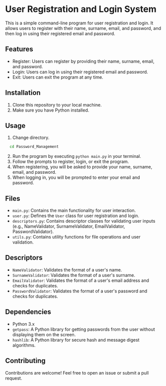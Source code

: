 # User Registration and Login System

This is a simple command-line program for user registration and login. It allows users to register with their name, surname, email, and password, and then log in using their registered email and password.

## Features

- Register: Users can register by providing their name, surname, email, and password.
- Login: Users can log in using their registered email and password.
- Exit: Users can exit the program at any time.

## Installation

1. Clone this repository to your local machine.
2. Make sure you have Python installed.

## Usage

1. Change directory.
```bash
  cd Password_Management 
```
2. Run the program by executing `python main.py` in your terminal.
3. Follow the prompts to register, login, or exit the program.
4. When registering, you will be asked to provide your name, surname, email, and password.
5. When logging in, you will be prompted to enter your email and password.

## Files

- `main.py`: Contains the main functionality for user interaction.
- `user.py`: Defines the `User` class for user registration and login.
- `descriptors.py`: Contains descriptor classes for validating user inputs (e.g., NameValidator, SurnameValidator, EmailValidator, PasswordValidator).
- `utils.py`: Contains utility functions for file operations and user validation.

## Descriptors

- `NameValidator`: Validates the format of a user's name.
- `SurnameValidator`: Validates the format of a user's surname.
- `EmailValidator`: Validates the format of a user's email address and checks for duplicates.
- `PasswordValidator`: Validates the format of a user's password and checks for duplicates.

## Dependencies

- Python 3.x
- `getpass`: A Python library for getting passwords from the user without displaying them on the screen.
- `hashlib`: A Python library for secure hash and message digest algorithms.

## Contributing

Contributions are welcome! Feel free to open an issue or submit a pull request.
